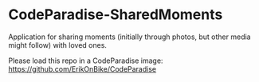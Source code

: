 # CodeParadise-SharedMoments

Application for sharing moments (initially through photos, but other media might follow) with loved ones.

Please load this repo in a CodeParadise image: https://github.com/ErikOnBike/CodeParadise
